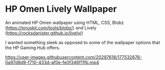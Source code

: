 # HP Omen Lively Wallpaper
An animated HP Omen wallpaper using HTML, CSS, Blobz (https://toruskit.com/tools/blobz/) and Lively (https://rocksdanister.github.io/lively/)

I wanted something sleek as opposed to some of the wallpaper options that the HP Gaming Hub offers.

https://user-images.githubusercontent.com/20297618/177532676-0a97d8d9-f710-433d-af0e-fe0f346f11fb.mp4
